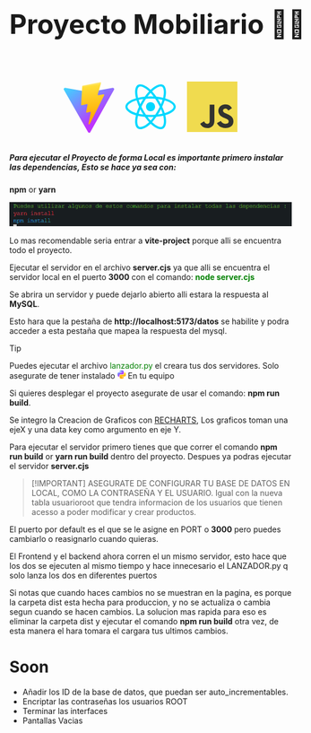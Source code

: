 
<h1 style="line-height:2; font-size: clamp(3rem,2rem,3rem);white-space: nowrap">Proyecto Mobiliario 👨‍💻</h1>

<section style="display:flex;gap:20px;justify-content:center;margin-top:40px">
<svg viewBox="0 0 256 257"width="90" height="90" xmlns="http://www.w3.org/2000/svg" preserveAspectRatio="xMidYMid"><defs><linearGradient x1="-.828%" y1="7.652%" x2="57.636%" y2="78.411%" id="a"><stop stop-color="#41D1FF" offset="0%"/><stop stop-color="#BD34FE" offset="100%"/></linearGradient><linearGradient x1="43.376%" y1="2.242%" x2="50.316%" y2="89.03%" id="b"><stop stop-color="#FFEA83" offset="0%"/><stop stop-color="#FFDD35" offset="8.333%"/><stop stop-color="#FFA800" offset="100%"/></linearGradient></defs><path d="M255.153 37.938 134.897 252.976c-2.483 4.44-8.862 4.466-11.382.048L.875 37.958c-2.746-4.814 1.371-10.646 6.827-9.67l120.385 21.517a6.537 6.537 0 0 0 2.322-.004l117.867-21.483c5.438-.991 9.574 4.796 6.877 9.62Z" fill="url(#a)"/><path d="M185.432.063 96.44 17.501a3.268 3.268 0 0 0-2.634 3.014l-5.474 92.456a3.268 3.268 0 0 0 3.997 3.378l24.777-5.718c2.318-.535 4.413 1.507 3.936 3.838l-7.361 36.047c-.495 2.426 1.782 4.5 4.151 3.78l15.304-4.649c2.372-.72 4.652 1.36 4.15 3.788l-11.698 56.621c-.732 3.542 3.979 5.473 5.943 2.437l1.313-2.028 72.516-144.72c1.215-2.423-.88-5.186-3.54-4.672l-25.505 4.922c-2.396.462-4.435-1.77-3.759-4.114l16.646-57.705c.677-2.35-1.37-4.583-3.769-4.113Z" fill="url(#b)"/></svg>

<svg viewBox="0 0 256 228" width="90" height="90" xmlns="http://www.w3.org/2000/svg" preserveAspectRatio="xMidYMid"><path d="M210.483 73.824a171.49 171.49 0 0 0-8.24-2.597c.465-1.9.893-3.777 1.273-5.621 6.238-30.281 2.16-54.676-11.769-62.708-13.355-7.7-35.196.329-57.254 19.526a171.23 171.23 0 0 0-6.375 5.848 155.866 155.866 0 0 0-4.241-3.917C100.759 3.829 77.587-4.822 63.673 3.233 50.33 10.957 46.379 33.89 51.995 62.588a170.974 170.974 0 0 0 1.892 8.48c-3.28.932-6.445 1.924-9.474 2.98C17.309 83.498 0 98.307 0 113.668c0 15.865 18.582 31.778 46.812 41.427a145.52 145.52 0 0 0 6.921 2.165 167.467 167.467 0 0 0-2.01 9.138c-5.354 28.2-1.173 50.591 12.134 58.266 13.744 7.926 36.812-.22 59.273-19.855a145.567 145.567 0 0 0 5.342-4.923 168.064 168.064 0 0 0 6.92 6.314c21.758 18.722 43.246 26.282 56.54 18.586 13.731-7.949 18.194-32.003 12.4-61.268a145.016 145.016 0 0 0-1.535-6.842c1.62-.48 3.21-.974 4.76-1.488 29.348-9.723 48.443-25.443 48.443-41.52 0-15.417-17.868-30.326-45.517-39.844Zm-6.365 70.984c-1.4.463-2.836.91-4.3 1.345-3.24-10.257-7.612-21.163-12.963-32.432 5.106-11 9.31-21.767 12.459-31.957 2.619.758 5.16 1.557 7.61 2.4 23.69 8.156 38.14 20.213 38.14 29.504 0 9.896-15.606 22.743-40.946 31.14Zm-10.514 20.834c2.562 12.94 2.927 24.64 1.23 33.787-1.524 8.219-4.59 13.698-8.382 15.893-8.067 4.67-25.32-1.4-43.927-17.412a156.726 156.726 0 0 1-6.437-5.87c7.214-7.889 14.423-17.06 21.459-27.246 12.376-1.098 24.068-2.894 34.671-5.345.522 2.107.986 4.173 1.386 6.193ZM87.276 214.515c-7.882 2.783-14.16 2.863-17.955.675-8.075-4.657-11.432-22.636-6.853-46.752a156.923 156.923 0 0 1 1.869-8.499c10.486 2.32 22.093 3.988 34.498 4.994 7.084 9.967 14.501 19.128 21.976 27.15a134.668 134.668 0 0 1-4.877 4.492c-9.933 8.682-19.886 14.842-28.658 17.94ZM50.35 144.747c-12.483-4.267-22.792-9.812-29.858-15.863-6.35-5.437-9.555-10.836-9.555-15.216 0-9.322 13.897-21.212 37.076-29.293 2.813-.98 5.757-1.905 8.812-2.773 3.204 10.42 7.406 21.315 12.477 32.332-5.137 11.18-9.399 22.249-12.634 32.792a134.718 134.718 0 0 1-6.318-1.979Zm12.378-84.26c-4.811-24.587-1.616-43.134 6.425-47.789 8.564-4.958 27.502 2.111 47.463 19.835a144.318 144.318 0 0 1 3.841 3.545c-7.438 7.987-14.787 17.08-21.808 26.988-12.04 1.116-23.565 2.908-34.161 5.309a160.342 160.342 0 0 1-1.76-7.887Zm110.427 27.268a347.8 347.8 0 0 0-7.785-12.803c8.168 1.033 15.994 2.404 23.343 4.08-2.206 7.072-4.956 14.465-8.193 22.045a381.151 381.151 0 0 0-7.365-13.322Zm-45.032-43.861c5.044 5.465 10.096 11.566 15.065 18.186a322.04 322.04 0 0 0-30.257-.006c4.974-6.559 10.069-12.652 15.192-18.18ZM82.802 87.83a323.167 323.167 0 0 0-7.227 13.238c-3.184-7.553-5.909-14.98-8.134-22.152 7.304-1.634 15.093-2.97 23.209-3.984a321.524 321.524 0 0 0-7.848 12.897Zm8.081 65.352c-8.385-.936-16.291-2.203-23.593-3.793 2.26-7.3 5.045-14.885 8.298-22.6a321.187 321.187 0 0 0 7.257 13.246c2.594 4.48 5.28 8.868 8.038 13.147Zm37.542 31.03c-5.184-5.592-10.354-11.779-15.403-18.433 4.902.192 9.899.29 14.978.29 5.218 0 10.376-.117 15.453-.343-4.985 6.774-10.018 12.97-15.028 18.486Zm52.198-57.817c3.422 7.8 6.306 15.345 8.596 22.52-7.422 1.694-15.436 3.058-23.88 4.071a382.417 382.417 0 0 0 7.859-13.026 347.403 347.403 0 0 0 7.425-13.565Zm-16.898 8.101a358.557 358.557 0 0 1-12.281 19.815 329.4 329.4 0 0 1-23.444.823c-7.967 0-15.716-.248-23.178-.732a310.202 310.202 0 0 1-12.513-19.846h.001a307.41 307.41 0 0 1-10.923-20.627 310.278 310.278 0 0 1 10.89-20.637l-.001.001a307.318 307.318 0 0 1 12.413-19.761c7.613-.576 15.42-.876 23.31-.876H128c7.926 0 15.743.303 23.354.883a329.357 329.357 0 0 1 12.335 19.695 358.489 358.489 0 0 1 11.036 20.54 329.472 329.472 0 0 1-11 20.722Zm22.56-122.124c8.572 4.944 11.906 24.881 6.52 51.026-.344 1.668-.73 3.367-1.15 5.09-10.622-2.452-22.155-4.275-34.23-5.408-7.034-10.017-14.323-19.124-21.64-27.008a160.789 160.789 0 0 1 5.888-5.4c18.9-16.447 36.564-22.941 44.612-18.3ZM128 90.808c12.625 0 22.86 10.235 22.86 22.86s-10.235 22.86-22.86 22.86-22.86-10.235-22.86-22.86 10.235-22.86 22.86-22.86Z" fill="#00D8FF"/></svg>

<svg xmlns="http://www.w3.org/2000/svg" width="90" height="90" viewBox="0 0 1052 1052"><path fill="#f0db4f" d="M0 0h1052v1052H0z"/><path d="M965.9 801.1c-7.7-48-39-88.3-131.7-125.9-32.2-14.8-68.1-25.399-78.8-49.8-3.8-14.2-4.3-22.2-1.9-30.8 6.9-27.9 40.2-36.6 66.6-28.6 17 5.7 33.1 18.801 42.8 39.7 45.4-29.399 45.3-29.2 77-49.399-11.6-18-17.8-26.301-25.4-34-27.3-30.5-64.5-46.2-124-45-10.3 1.3-20.699 2.699-31 4-29.699 7.5-58 23.1-74.6 44-49.8 56.5-35.6 155.399 25 196.1 59.7 44.8 147.4 55 158.6 96.9 10.9 51.3-37.699 67.899-86 62-35.6-7.4-55.399-25.5-76.8-58.4-39.399 22.8-39.399 22.8-79.899 46.1 9.6 21 19.699 30.5 35.8 48.7 76.2 77.3 266.899 73.5 301.1-43.5 1.399-4.001 10.6-30.801 3.199-72.101zm-394-317.6h-98.4c0 85-.399 169.4-.399 254.4 0 54.1 2.8 103.7-6 118.9-14.4 29.899-51.7 26.2-68.7 20.399-17.3-8.5-26.1-20.6-36.3-37.699-2.8-4.9-4.9-8.7-5.601-9-26.699 16.3-53.3 32.699-80 49 13.301 27.3 32.9 51 58 66.399 37.5 22.5 87.9 29.4 140.601 17.3 34.3-10 63.899-30.699 79.399-62.199 22.4-41.3 17.6-91.3 17.4-146.6.5-90.2 0-180.4 0-270.9z" fill="#323330"/></svg>



</section>


<h5>Para ejecutar el Proyecto de forma Local es importante primero instalar las dependencias, Esto se hace ya sea con:  </h5>

__npm__ or __yarn__

<img src="./vite-project/public/pack.png"></img>

Lo mas recomendable seria entrar a __vite-project__ porque alli se encuentra todo el proyecto. 


Ejecutar el servidor en el archivo __server.cjs__
ya que alli se encuentra el servidor local en el puerto __3000__ con el comando:  <span style="color:green">__node server.cjs__</span>

Se abrira un servidor y puede dejarlo abierto alli estara la respuesta al __MySQL__.

Esto hara que la pestaña de __http://localhost:5173/datos__ se habilite y podra acceder a esta pestaña que mapea la respuesta del mysql.

> [!TIP]
> Puedes ejecutar el archivo <span style="color:green; Este">lanzador.py</span> el creara tus dos servidores.
Solo asegurate de tener instalado <span>
<svg xmlns="http://www.w3.org/2000/svg" width="15" height="15" fill="none" viewBox="16 16 32 32"><path fill="url(#a)" d="M31.885 16c-8.124 0-7.617 3.523-7.617 3.523l.01 3.65h7.752v1.095H21.197S16 23.678 16 31.876c0 8.196 4.537 7.906 4.537 7.906h2.708v-3.804s-.146-4.537 4.465-4.537h7.688s4.32.07 4.32-4.175v-7.019S40.374 16 31.885 16zm-4.275 2.454a1.394 1.394 0 1 1 0 2.79 1.393 1.393 0 0 1-1.395-1.395c0-.771.624-1.395 1.395-1.395z"/><path fill="url(#b)" d="M32.115 47.833c8.124 0 7.617-3.523 7.617-3.523l-.01-3.65H31.97v-1.095h10.832S48 40.155 48 31.958c0-8.197-4.537-7.906-4.537-7.906h-2.708v3.803s.146 4.537-4.465 4.537h-7.688s-4.32-.07-4.32 4.175v7.019s-.656 4.247 7.833 4.247zm4.275-2.454a1.393 1.393 0 0 1-1.395-1.395 1.394 1.394 0 1 1 1.395 1.395z"/><defs><linearGradient id="a" x1="19.075" x2="34.898" y1="18.782" y2="34.658" gradientUnits="userSpaceOnUse"><stop stop-color="#387EB8"/><stop offset="1" stop-color="#366994"/></linearGradient><linearGradient id="b" x1="28.809" x2="45.803" y1="28.882" y2="45.163" gradientUnits="userSpaceOnUse"><stop stop-color="#FFE052"/><stop offset="1" stop-color="#FFC331"/></linearGradient></defs></svg>
</span> En tu equipo


Si quieres desplegar el proyecto asegurate de usar el comando:
__npm run build__.

Se integro la Creacion de Graficos con [RECHARTS](https://recharts.org/en-US), Los graficos toman una ejeX y una data key como argumento en eje Y.


Para ejecutar el servidor primero tienes que que correr el comando 
__npm run build__ or __yarn run build__ dentro del proyecto. Despues ya podras ejecutar el servidor **server.cjs**


>[!IMPORTANT] ASEGURATE DE CONFIGURAR TU BASE DE DATOS EN LOCAL, COMO LA CONTRASEÑA Y EL USUARIO. Igual con la nueva tabla usuarioroot que tendra informacion de los usuarios que tienen acesso a poder modificar y crear productos.

El puerto por default es el que se le asigne en PORT o __3000__ pero puedes cambiarlo o reasignarlo cuando quieras.

El Frontend y el backend ahora corren el un mismo servidor, esto hace que los dos se ejecuten al mismo tiempo y hace innecesario el LANZADOR.py q solo lanza los dos en diferentes puertos

Si notas que cuando haces cambios no se muestran en la pagina, es porque la carpeta dist esta hecha para produccion, y no se actualiza o cambia segun cuando se hacen cambios. La solucion mas rapida para eso es eliminar la carpeta dist y ejecutar el comando __npm run build__ otra vez, de esta manera el hara tomara el cargara tus ultimos cambios.

<h1>Soon</h1>


- Añadir los ID de la base de datos, que puedan ser auto_incrementables.
- Encriptar las contraseñas los usuarios ROOT
- Terminar las interfaces 
- Pantallas Vacias






